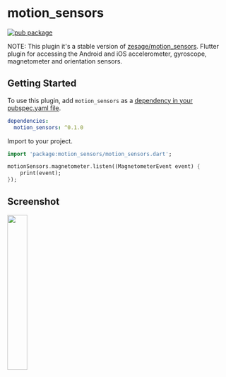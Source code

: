 # motion_sensors

[![pub package](https://img.shields.io/pub/v/motion_sensors.svg)](https://pub.dev/packages/motion_sensors)

NOTE: This plugin it's a stable version of [zesage/motion_sensors](https://github.com/zesage/motion_sensors).
Flutter plugin for accessing the Android and iOS accelerometer, gyroscope, magnetometer and orientation sensors.

## Getting Started

To use this plugin, add `motion_sensors` as a [dependency in your pubspec.yaml
file](https://flutter.io/platform-plugins/).

```yaml
dependencies:
  motion_sensors: ^0.1.0
```

Import to your project.

``` dart
import 'package:motion_sensors/motion_sensors.dart';

motionSensors.magnetometer.listen((MagnetometerEvent event) {
    print(event);
});

```

## Screenshot

<img src="https://github.com/zesage/motion_sensors/raw/master/screenshot.png" width="30%" />

